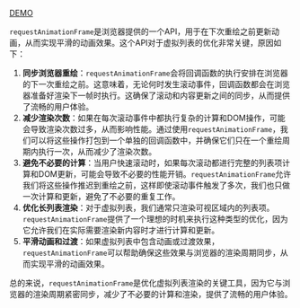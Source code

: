 [DEMO](https://stackblitz.com/edit/vitejs-vite-f1cx8a?file=README.md)

`requestAnimationFrame`是浏览器提供的一个API，用于在下次重绘之前更新动画，从而实现平滑的动画效果。这个API对于虚拟列表的优化非常关键，原因如下：

1. **同步浏览器重绘**：`requestAnimationFrame`会将回调函数的执行安排在浏览器的下一次重绘之前。这意味着，无论何时发生滚动事件，回调函数都会在浏览器准备好渲染下一帧时执行。这确保了滚动和内容更新之间的同步，从而提供了流畅的用户体验。
2. **减少渲染次数**：如果在每次滚动事件中都执行复杂的计算和DOM操作，可能会导致渲染次数过多，从而影响性能。通过使用`requestAnimationFrame`，我们可以将这些操作打包到一个单独的回调函数中，并确保它们只在一个重绘周期内执行一次，从而减少了渲染次数。
3. **避免不必要的计算**：当用户快速滚动时，如果每次滚动都进行完整的列表项计算和DOM更新，可能会导致不必要的性能开销。`requestAnimationFrame`允许我们将这些操作推迟到重绘之前，这样即使滚动事件触发了多次，我们也只做一次计算和更新，避免了不必要的重复工作。
4. **优化长列表渲染**：对于虚拟列表，我们通常只渲染可视区域内的列表项。`requestAnimationFrame`提供了一个理想的时机来执行这种类型的优化，因为它允许我们在实际需要渲染新内容时才进行计算和更新。
5. **平滑动画和过渡**：如果虚拟列表中包含动画或过渡效果，`requestAnimationFrame`可以帮助确保这些效果与浏览器的渲染周期同步，从而实现平滑的动画效果。

总的来说，`requestAnimationFrame`是优化虚拟列表渲染的关键工具，因为它与浏览器的渲染周期紧密同步，减少了不必要的计算和渲染，提供了流畅的用户体验。